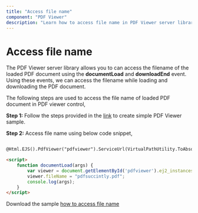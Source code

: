 ```yaml
---
title: "Access file name"
component: "PDF Viewer"
description: "Learn how to access file name in PDF Viewer server library"
---
```


# Access file name

The PDF Viewer server library allows you to can access the filename of the loaded PDF document using the **documentLoad** and **downloadEnd** event. Using these events, we can access the filename while loading and downloading the PDF document.

The following steps are used to access the file name of loaded PDF document in PDF viewer control,

**Step 1:** Follow the steps provided in the [link](https://ej2.syncfusion.com/aspnetmvc/documentation/pdfviewer/getting-started/) to create simple PDF Viewer sample.

**Step 2:** Access file name using below code snippet,

```html

@Html.EJS().PdfViewer("pdfviewer").ServiceUrl(VirtualPathUtility.ToAbsolute("~/PdfViewer/")).DocumentLoad("documentLoad").DownloadEnd("documentLoad").Render()

<script>
    function documentLoad(args) {
        var viewer = document.getElementById('pdfviewer').ej2_instances[0];
        viewer.fileName = "pdfsuccintly.pdf";
        console.log(args);
    }  
</script>

```

Download the sample [how to access file name](https://www.syncfusion.com/downloads/support/directtrac/general/ze/MVC_SAMPLE-609765609)